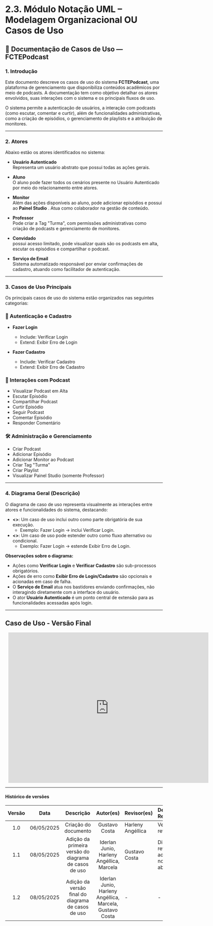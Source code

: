 # 2.3. Módulo Notação UML – Modelagem Organizacional OU Casos de Uso


## 📘 Documentação de Casos de Uso — FCTEPodcast

### 1. Introdução

Este documento descreve os casos de uso do sistema **FCTEPodcast**, uma plataforma de gerenciamento que disponibiliza conteúdos acadêmicos por meio de podcasts. A documentação tem como objetivo detalhar os atores envolvidos, suas interações com o sistema e os principais fluxos de uso.

O sistema permite a autenticação de usuários, a interação com podcasts (como escutar, comentar e curtir), além de funcionalidades administrativas, como a criação de episódios, o gerenciamento de playlists e a atribuição de monitores.

---

### 2. Atores

Abaixo estão os atores identificados no sistema:

- **Usuário Autenticado**  
  Representa um usuário abstrato que possui todas as ações gerais.

- **Aluno**  
  O aluno pode fazer todos os cenários presente no Usuário Autenticado por meio do relacionamento entre atores.

- **Monitor**  
  Além das ações disponíveis ao aluno, pode adicionar episódios e possui ao **Painel Studio** . Atua como colaborador na gestão de conteúdo.

- **Professor**  
  Pode criar a Tag "Turma", com permissões administrativas como criação de podcasts e gerenciamento de monitores.

- **Convidado**  
  possui acesso limitado, pode visualizar quais são os podcasts em alta, escutar os episódios e compartilhar o podcast.

- **Serviço de Email**  
  Sistema automatizado responsável por enviar confirmações de cadastro, atuando como facilitador de autenticação.

---

### 3. Casos de Uso Principais

Os principais casos de uso do sistema estão organizados nas seguintes categorias:

### 🔐 Autenticação e Cadastro

- **Fazer Login**
  - Include: Verificar Login
  - Extend: Exibir Erro de Login

- **Fazer Cadastro**
  - Include: Verificar Cadastro
  - Extend: Exibir Erro de Cadastro

### 📱 Interações com Podcast

- Visualizar Podcast em Alta
- Escutar Episódio
- Compartilhar Podcast
- Curtir Episódio
- Seguir Podcast
- Comentar Episódio
- Responder Comentário

### 🛠️ Administração e Gerenciamento

- Criar Podcast
- Adicionar Episódio
- Adicionar Monitor ao Podcast
- Criar Tag "Turma"
- Criar Playlist
- Visualizar Painel Studio (somente Professor)

---

### 4. Diagrama Geral (Descrição)

O diagrama de caso de uso representa visualmente as interações entre atores e funcionalidades do sistema, destacando:

- **<<include>>**: Um caso de uso inclui outro como parte obrigatória de sua execução.
  - Exemplo: Fazer Login → inclui Verificar Login.
- **<<extend>>**: Um caso de uso pode estender outro como fluxo alternativo ou condicional.
  - Exemplo: Fazer Login → estende Exibir Erro de Login.

**Observações sobre o diagrama:**

- Ações como **Verificar Login** e **Verificar Cadastro** são sub-processos obrigatórios.
- Ações de erro como **Exibir Erro de Login/Cadastro** são opcionais e acionadas em caso de falha.
- O **Serviço de Email** atua nos bastidores enviando confirmações, não interagindo diretamente com a interface do usuário.
- O ator **Usuário Autenticado** é um ponto central de extensão para as funcionalidades acessadas após login.

---


## Caso de Uso - Versão Final
<div style="width: 640px; height: 480px; margin: 10px; position: relative;"><iframe allowfullscreen frameborder="0" style="width:640px; height:480px" src="https://lucid.app/documents/embedded/05563167-0918-46ca-9da0-fab68ed9a4c3" id="fVQdzuLR1J3x"></iframe></div>


---

#### Histórico de versões 

| Versão |    Data    |        Descrição         |    Autor(es)    |  Revisor(es)     |  Detalhes da Revisão  |  
| :----: | :--------: | :----------------------: | :-------------: | :----------------| :---------------------|
|  1.0   | 06/05/2025 |   Criação do documento   | Gustavo Costa | Harleny Angéllica  | Versionamento revisado|
|  1.1   | 08/05/2025 |   Adição da primeira versão do diagrama de casos de uso   | Iderlan Junio, Harleny Angéllica, Marcela | Gustavo Costa | Diagrama revisado com adição de novo ator abstrato|
|  1.2   | 08/05/2025 |   Adição da versão final do diagrama de casos de uso   | Iderlan Junio, Harleny Angéllica, Marcela, Gustavo Costa | - | - |
